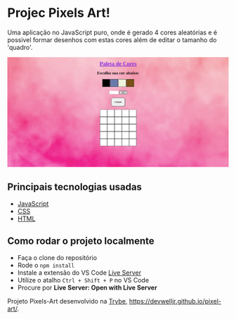 # Projec Pixels Art!

Uma aplicação no JavaScript puro, onde é gerado 4 cores aleatórias e é possivel formar desenhos com estas cores além de editar o tamanho do 'quadro'.

![project-demo](/pixel-art.png)

## Principais tecnologias usadas

* [JavaScript](https://developer.mozilla.org/pt-BR/docs/Web/JavaScript)
* [CSS](https://developer.mozilla.org/pt-BR/docs/Web/CSS)
* [HTML](https://developer.mozilla.org/pt-BR/docs/Web/HTML)

## Como rodar o projeto localmente

* Faça o clone do repositório
* Rode o `npm install`
* Instale a extensão do VS Code [Live Server](https://marketplace.visualstudio.com/items?itemName=ritwickdey.LiveServer)
* Utilize o atalho `Ctrl + Shift + P` no VS Code
* Procure por **Live Server: Open with Live Server**

Projeto Pixels-Art desenvolvido na [Trybe](https://www.betrybe.com/), https://devwelljr.github.io/pixel-art/.
